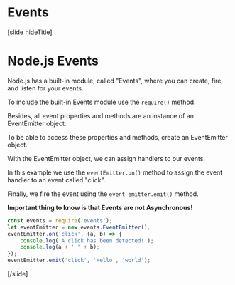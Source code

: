 # Events

[slide hideTitle]

# Node.js Events

Node.js has a built-in module, called "Events", where you can create, fire, and listen for your events.

To include the built-in Events module use the `require()` method. 

Besides, all event properties and methods are an instance of an EventEmitter object. 

To be able to access these properties and methods, create an EventEmitter object.

With the EventEmitter object, we can assign handlers to our events.

In this example we use the `eventEmitter.on()` method to assign the event handler to an event called "click".

Finally, we fire the event using the `event emitter.emit()` method.

**Important thing to know is that Events are not Asynchronous!**

```js
const events = require('events');
let eventEmitter = new events.EventEmitter();
eventEmitter.on('click', (a, b) => {
    console.log('A click has been detected!');
    console.log(a + ' ' + b);
});
eventEmitter.emit('click', 'Hello', 'world');
```

[/slide]
